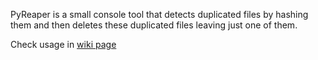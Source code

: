 PyReaper is a small console tool that detects duplicated files by hashing them and then deletes these duplicated files leaving just one of them.

Check usage in [wiki page](http://code.google.com/p/pyreaper/wiki/PyReaper)